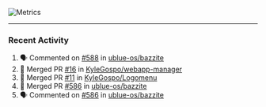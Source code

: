 ![Metrics](https://metrics.lecoq.io/KyleGospo?template=classic&base=header%2C%20activity%2C%20community%2C%20repositories%2C%20metadata&base.indepth=false&base.hireable=false&base.skip=false&config.timezone=America%2FLos_Angeles)

---
### Recent Activity
<!--START_SECTION:activity-->
1. 🗣 Commented on [#588](https://github.com/ublue-os/bazzite/issues/588#issuecomment-1829237943) in [ublue-os/bazzite](https://github.com/ublue-os/bazzite)
2. 🎉 Merged PR [#16](https://github.com/KyleGospo/webapp-manager/pull/16) in [KyleGospo/webapp-manager](https://github.com/KyleGospo/webapp-manager)
3. 🎉 Merged PR [#11](https://github.com/KyleGospo/Logomenu/pull/11) in [KyleGospo/Logomenu](https://github.com/KyleGospo/Logomenu)
4. 🎉 Merged PR [#586](https://github.com/ublue-os/bazzite/pull/586) in [ublue-os/bazzite](https://github.com/ublue-os/bazzite)
5. 🗣 Commented on [#586](https://github.com/ublue-os/bazzite/pull/586#issuecomment-1826928198) in [ublue-os/bazzite](https://github.com/ublue-os/bazzite)
<!--END_SECTION:activity-->
